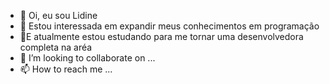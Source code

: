 - 👋 Oi, eu sou Lidine
- 👀 Estou interessada em expandir meus conhecimentos em programação
- 🌱E atualmente estou estudando para me tornar uma desenvolvedora completa na aréa
- 💞️ I’m looking to collaborate on ...
- 📫 How to reach me ...

<!---
celiname/celiname is a ✨ special ✨ repository because its `README.md` (this file) appears on your GitHub profile.
You can click the Preview link to take a look at your changes.
--->

